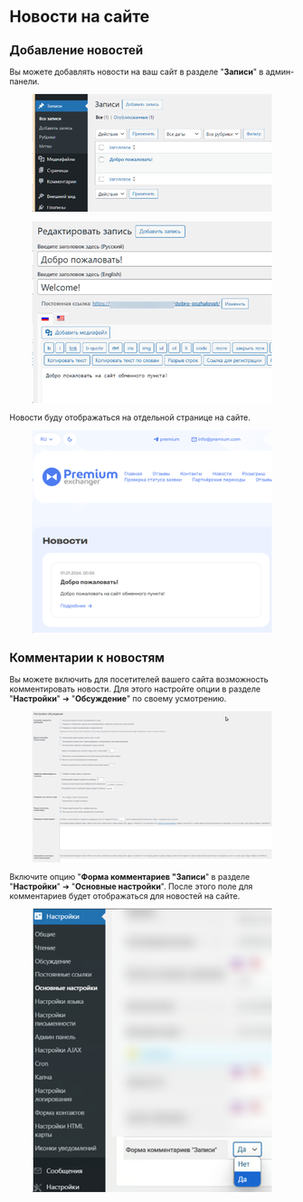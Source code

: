 # Новости на сайте

## Добавление новостей

Вы можете добавлять новости на ваш сайт в разделе "**Записи**" в админ-панели.

<figure><img src="../../.gitbook/assets/image (129).png" alt=""><figcaption></figcaption></figure>

<figure><img src="../../.gitbook/assets/image (132).png" alt=""><figcaption></figcaption></figure>

Новости буду отображаться на отдельной странице на сайте.

<figure><img src="../../.gitbook/assets/image (131).png" alt=""><figcaption></figcaption></figure>

## Комментарии к новостям

Вы можете включить для посетителей вашего сайта возможность комментировать новости. Для этого настройте опции в разделе "**Настройки**" ➔ "**Обсуждение**" по своему усмотрению.

<figure><img src="../../.gitbook/assets/image (130).png" alt=""><figcaption></figcaption></figure>

Включите опцию "**Форма комментариев "Записи**" в разделе "**Настройки**" ➔ "**Основные настройки**". После этого поле для комментариев будет отображаться для новостей на сайте.

<figure><img src="../../.gitbook/assets/image (2192).png" alt="" width="518"><figcaption></figcaption></figure>
